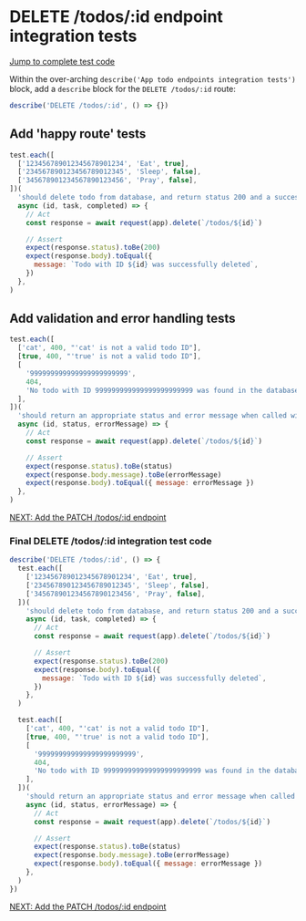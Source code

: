 # DELETE /todos/:id endpoint integration tests

[Jump to complete test code](#final-delete-todosid-integration-test-code)

Within the over-arching `describe('App todo endpoints integration tests')` block, add a `describe` block for the `DELETE /todos/:id` route:

```javascript
describe('DELETE /todos/:id', () => {})
```

## Add 'happy route' tests

```javascript
test.each([
  ['123456789012345678901234', 'Eat', true],
  ['234567890123456789012345', 'Sleep', false],
  ['345678901234567890123456', 'Pray', false],
])(
  'should delete todo from database, and return status 200 and a success message when called with id: "%s"',
  async (id, task, completed) => {
    // Act
    const response = await request(app).delete(`/todos/${id}`)

    // Assert
    expect(response.status).toBe(200)
    expect(response.body).toEqual({
      message: `Todo with ID ${id} was successfully deleted`,
    })
  },
)
```

## Add validation and error handling tests

```javascript
test.each([
  ['cat', 400, "'cat' is not a valid todo ID"],
  [true, 400, "'true' is not a valid todo ID"],
  [
    '999999999999999999999999',
    404,
    'No todo with ID 999999999999999999999999 was found in the database',
  ],
])(
  'should return an appropriate status and error message when called with the id: "%s"',
  async (id, status, errorMessage) => {
    // Act
    const response = await request(app).delete(`/todos/${id}`)

    // Assert
    expect(response.status).toBe(status)
    expect(response.body.message).toBe(errorMessage)
    expect(response.body).toEqual({ message: errorMessage })
  },
)
```

[NEXT: Add the PATCH /todos/:id endpoint](6a_updateTodo_endpoint.md)

### Final DELETE /todos/:id integration test code

```javascript
describe('DELETE /todos/:id', () => {
  test.each([
    ['123456789012345678901234', 'Eat', true],
    ['234567890123456789012345', 'Sleep', false],
    ['345678901234567890123456', 'Pray', false],
  ])(
    'should delete todo from database, and return status 200 and a success message when called with id: "%s"',
    async (id, task, completed) => {
      // Act
      const response = await request(app).delete(`/todos/${id}`)

      // Assert
      expect(response.status).toBe(200)
      expect(response.body).toEqual({
        message: `Todo with ID ${id} was successfully deleted`,
      })
    },
  )

  test.each([
    ['cat', 400, "'cat' is not a valid todo ID"],
    [true, 400, "'true' is not a valid todo ID"],
    [
      '999999999999999999999999',
      404,
      'No todo with ID 999999999999999999999999 was found in the database',
    ],
  ])(
    'should return an appropriate status and error message when called with the id: "%s"',
    async (id, status, errorMessage) => {
      // Act
      const response = await request(app).delete(`/todos/${id}`)

      // Assert
      expect(response.status).toBe(status)
      expect(response.body.message).toBe(errorMessage)
      expect(response.body).toEqual({ message: errorMessage })
    },
  )
})
```

[NEXT: Add the PATCH /todos/:id endpoint](6a_updateTodo_endpoint.md)